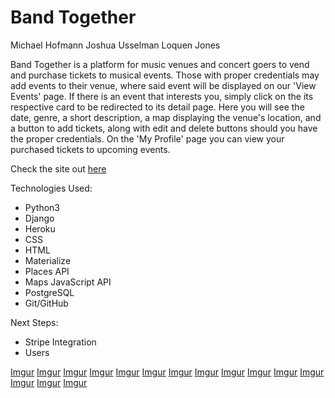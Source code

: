 # Band Together 

Michael Hofmann
Joshua Usselman
Loquen Jones

Band Together is a platform for music venues and concert goers to vend and purchase tickets to musical events. Those with proper credentials may add events to their venue, where said event will be displayed on our 'View Events' page. If there is an event that interests you, simply click on the its respective card to be redirected to its detail page. Here you will see the date, genre, a short description, a map displaying the venue's location, and a button to add tickets, along with edit and delete buttons should you have the proper credentials. On the 'My Profile' page you can view your purchased tickets to upcoming events.

Check the site out [here](http://bandtogether-lmj.herokuapp.com/)

Technologies Used:
 * Python3
 * Django
 * Heroku
 * CSS
 * HTML
 * Materialize
 * Places API
 * Maps JavaScript API
 * PostgreSQL
 * Git/GitHub

 Next Steps:
  * Stripe Integration
  * Users

  [Imgur](https://i.imgur.com/vi2ojEh.png)
  [Imgur](https://i.imgur.com/fYzZbWi.png)
  [Imgur](https://i.imgur.com/fr91JFe.png)
  [Imgur](https://i.imgur.com/6qEURkO.png)
  [Imgur](https://i.imgur.com/sraSAYL.png)
  [Imgur](https://i.imgur.com/B70nfgB.png)
  [Imgur](https://i.imgur.com/q1LykK4.png)
  [Imgur](https://i.imgur.com/inbwzU5.png)
  [Imgur](https://i.imgur.com/2ld4Fl6.png)
  [Imgur](https://i.imgur.com/sv8UyVm.png)
  [Imgur](https://i.imgur.com/SDtGquO.png)
  [Imgur](https://i.imgur.com/nhkjnYk.png)
  [Imgur](https://i.imgur.com/i1KN9EC.png)
  [Imgur](https://i.imgur.com/DDFXFkg.png)
  [Imgur](https://i.imgur.com/5lgsYK8.png)

